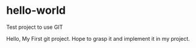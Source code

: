 # hello-world
Test project to use GIT

Hello,
My First git project. Hope to grasp it and implement it in my project.


